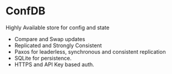 # ConfDB
Highly Available store for config and state
 * Compare and Swap updates
 * Replicated and Strongly Consistent
 * Paxos for leaderless, synchronous and consistent replication
 * SQLite for persistence.
 * HTTPS and API Key based auth.
